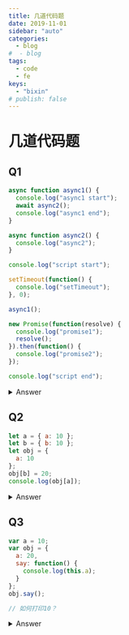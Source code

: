 ```yaml
---
title: 几道代码题
date: 2019-11-01
sidebar: "auto"
categories:
  - blog
#  - blog
tags:
  - code
  - fe
keys:
  - "bixin"
# publish: false
---
```


# 几道代码题

## Q1

```js
async function async1() {
  console.log("async1 start");
  await async2();
  console.log("async1 end");
}

async function async2() {
  console.log("async2");
}

console.log("script start");

setTimeout(function() {
  console.log("setTimeout");
}, 0);

async1();

new Promise(function(resolve) {
  console.log("promise1");
  resolve();
}).then(function() {
  console.log("promise2");
});

console.log("script end");
```

<details>
  <summary>Answer</summary>
    script start <br/>
    async1 start <br/>
    async2 <br/>
    promise1 <br/>
    script end <br/>
    promise2 <br/>
    async1 end <br/>
    setTimeout
</details>

## Q2

```js
let a = { a: 10 };
let b = { b: 10 };
let obj = {
  a: 10
};
obj[b] = 20;
console.log(obj[a]);
```

<details>
  <summary>Answer</summary>
    obj[b] 一个对象作为键时会转换为string, obj 变为 <code>{a: 10, [object Object]: 20}</code>
</details>

## Q3

```js
var a = 10;
var obj = {
  a: 20,
  say: function() {
    console.log(this.a);
  }
};
obj.say();

// 如何打印10？
```

<details>
  <summary>Answer</summary>
    1.箭头函数 <br/> 
    2.call <br/> 
    3.obj.say赋值变量
</details>

<br/>
<Valine></Valine>

